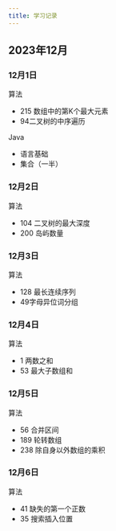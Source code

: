 ```yaml
---
title: 学习记录
---
```


## 2023年12月

### 12月1日

算法

- 215 数组中的第K个最大元素
- 94二叉树的中序遍历

Java

- 语言基础
- 集合（一半）

### 12月2日

算法

- 104 二叉树的最大深度
- 200 岛屿数量

### 12月3日

算法

- 128 最长连续序列
- 49字母异位词分组
 
### 12月4日

算法

- 1 两数之和
- 53 最大子数组和

### 12月5日

算法

- 56 合并区间
- 189 轮转数组
- 238 除自身以外数组的乘积

### 12月6日

算法

- 41 缺失的第一个正数
- 35 搜索插入位置
